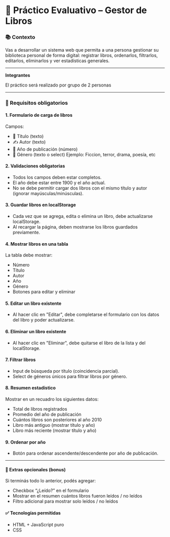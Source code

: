 # 📝 Práctico Evaluativo – Gestor de Libros
### 📚 Contexto
Vas a desarrollar un sistema web que permita a una persona gestionar su biblioteca personal de forma digital: registrar libros, ordenarlos, filtrarlos, editarlos, eliminarlos y ver estadísticas generales.
***
**Integrantes**

El práctico será realizado por grupo de 2 personas
***
### 📌 Requisitos obligatorios
#### 1. Formulario de carga de libros
Campos:
- 📘 Título (texto)
- ✍️ Autor (texto)
- 📅 Año de publicación (número)
- 📖 Género (texto o select) Ejemplo: Ficcion, terror, drama, poesía, etc

#### 2. Validaciones obligatorias
- Todos los campos deben estar completos.
- El año debe estar entre 1900 y el año actual.
- No se debe permitir cargar dos libros con el mismo título y autor (ignorar mayúsculas/minúsculas).
#### 3. Guardar libros en localStorage
- Cada vez que se agrega, edita o elimina un libro, debe actualizarse localStorage.
- Al recargar la página, deben mostrarse los libros guardados previamente.
#### 4. Mostrar libros en una tabla
La tabla debe mostrar:
- Número
- Título
- Autor
- Año
- Género
- Botones para editar y eliminar
#### 5. Editar un libro existente
- Al hacer clic en "Editar", debe completarse el formulario con los datos del libro y poder actualizarse.
#### 6. Eliminar un libro existente
- Al hacer clic en "Eliminar", debe quitarse el libro de la lista y del localStorage.
#### 7. Filtrar libros
- Input de búsqueda por título (coincidencia parcial).
- Select de géneros únicos para filtrar libros por género.
#### 8. Resumen estadístico
Mostrar en un recuadro los siguientes datos:
- Total de libros registrados
- Promedio del año de publicación
- Cuántos libros son posteriores al año 2010
- Libro más antiguo (mostrar título y año)
- Libro más reciente (mostrar título y año)
#### 9. Ordenar por año
- Botón para ordenar ascendente/descendente por año de publicación.
***
#### 🧠 Extras opcionales (bonus)
Si terminás todo lo anterior, podés agregar:
- Checkbox “¿Leído?” en el formulario
- Mostrar en el resumen cuántos libros fueron leídos / no leídos
- Filtro adicional para mostrar solo leídos / no leídos
#### ✅ Tecnologías permitidas
- HTML + JavaScript puro
- CSS

